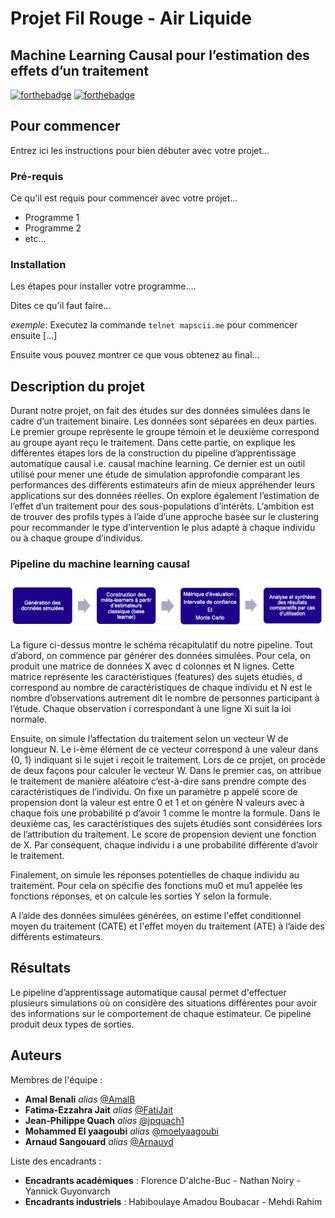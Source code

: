 # Projet Fil Rouge - Air Liquide 
## Machine Learning Causal pour l’estimation des effets d’un traitement

[![forthebadge](http://forthebadge.com/images/badges/built-with-love.svg)](http://forthebadge.com)  [![forthebadge](http://forthebadge.com/images/badges/powered-by-electricity.svg)](http://forthebadge.com)

## Pour commencer

Entrez ici les instructions pour bien débuter avec votre projet...

### Pré-requis

Ce qu'il est requis pour commencer avec votre projet...

- Programme 1
- Programme 2
- etc...

### Installation

Les étapes pour installer votre programme....

Dites ce qu'il faut faire...

_exemple_: Executez la commande ``telnet mapscii.me`` pour commencer ensuite [...]


Ensuite vous pouvez montrer ce que vous obtenez au final...

## Description du projet

Durant notre projet, on fait des études sur des données simulées dans le cadre d’un traitement binaire. Les données sont séparées en deux parties. Le premier groupe représente le groupe témoin et le deuxième correspond au groupe ayant reçu le traitement. 
Dans cette partie, on explique les différentes étapes lors de la construction du pipeline d’apprentissage automatique causal i.e. causal machine learning. Ce dernier est un outil utilisé pour mener une étude de simulation approfondie comparant les performances des différents estimateurs afin de mieux appréhender leurs applications sur des données réelles.
On explore également l’estimation de l’effet d’un traitement pour des sous-populations d’intérêts. L’ambition est de trouver des profils types à l’aide d’une approche basée sur le clustering pour recommander le type d’intervention le plus adapté à chaque individu ou à chaque groupe d’individus.

### Pipeline du machine learning causal

<p align="center">
    <img src='img/pipeline.JPG'>
</p> 

La figure ci-dessus montre le schéma récapitulatif du notre pipeline. Tout d’abord, on commence par générer des données simulées. Pour cela, on produit une matrice de données X avec d colonnes et N lignes. Cette matrice représente les caractéristiques (features) des sujets étudiés, d correspond au nombre de caractéristiques de chaque individu et N est le nombre d’observations autrement dit le nombre de personnes participant à l’étude. Chaque observation i correspondant à une ligne Xi suit la loi normale.

Ensuite, on simule l’affectation du traitement selon un vecteur W de longueur N. Le i-ème élément de ce vecteur correspond à une valeur dans {0, 1} indiquant si le sujet i reçoit le traitement. Lors de ce projet, on procède de deux façons pour calculer le vecteur W. Dans le premier cas, on attribue le traitement de manière aléatoire c’est-à-dire sans prendre compte des caractéristiques de l’individu. On fixe un paramètre p appelé score de propension dont la valeur est entre 0 et 1 et on génère N valeurs avec à chaque fois une probabilité p d’avoir 1 comme le montre la formule. Dans le deuxième cas, les caractéristiques des sujets étudiés sont considérées lors de l’attribution du traitement. Le score de propension devient une fonction de X. Par conséquent, chaque individu i a une probabilité différente d’avoir le traitement.

Finalement, on simule les réponses potentielles de chaque individu au traitement. Pour cela on spécifie des fonctions mu0 et mu1 appelée les fonctions réponses, et on calcule les sorties Y selon la formule.

A l’aide des données simulées générées, on estime l'effet conditionnel moyen du traitement (CATE) et l'effet moyen du traitement (ATE) à l’aide des différents estimateurs.

## Résultats 

Le pipeline d’apprentissage automatique causal permet d'effectuer plusieurs simulations où on considère des situations différentes pour avoir des informations sur le comportement de chaque estimateur. Ce pipeline produit deux types de sorties.

## Auteurs
Membres de l'équipe : 
* **Amal Benali** _alias_ [@AmalB](https://github.com/)
* **Fatima-Ezzahra Jait** _alias_ [@FatiJait](https://github.com/FatiJait)
* **Jean-Philippe Quach** _alias_ [@jpquach1](https://github.com/jpquach1)
* **Mohammed El yaagoubi** _alias_ [@moelyaagoubi](https://github.com/moelyaagoubi)
* **Arnaud Sangouard** _alias_ [@Arnauyd](https://github.com/Arnauyd)

Liste des encadrants :
* **Encadrants académiques** : Florence D'alche-Buc - Nathan Noiry - Yannick Guyonvarch
* **Encadrants industriels** : Habiboulaye Amadou Boubacar - Mehdi Rahim


